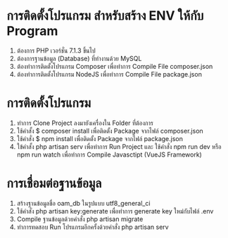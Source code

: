 # การติดตั้งโปรแกรม สำหรับสร้าง ENV ให้กับ Program #
1. ต้องการ PHP เวอร์ชั่น 7.1.3 ขึ้นไป
2. ต้องการฐานข้อมูล (Database) ที่ทำงานด้วย MySQL
3. ต้องทำการติดตั้งโปรแกรม Composer เพื่อทำการ Compile File composer.json
4. ต้องทำการติดตั้งโปรแกรม NodeJS เพื่อทำการ Compile File package.json

# การติดตั้งโปรแกรม #
1. ทำการ Clone Project ลงมายังเครื่องใน Folder ที่ต้องการ
2. ใช้คำสั้ง $ composer install เพื่อติดตั้ง Package จากไฟล์ composer.json
3. ใช้คำสั่ง $ npm install เพื่อติดตั้ง Package จากไฟล์ package.json
4. ใข้คำสั้ง php artisan serv เพื่อทำการ Run Project และ ใช้คำสั่ง npm run dev หรือ npm run watch
   เพื่อทำการ Compile Javasctipt (VueJS Framework)
   
# การเชื่อมต่อฐานข้อมูล #
1. สร้างฐานข้อมูลชื่อ oam_db ในรูปแบบ utf8_general_ci
2. ใช้คำสั่ง php artisan key:generate เพื่อทำการ generate key ใหม่กับไฟล์ .env
3. Compile ฐานข้อมูลด้วยคำสั่ง php artisan migrate
4. ทำการทดสอบ Run โปรแกรมอีกครั้งด้วยคำสั่ง php artisan serv